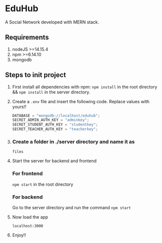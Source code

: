 # EduHub

A Social Network developed with MERN stack.

## Requirements

1. nodeJS >=14.15.4
2. npm >=6.14.10
3. mongodb

## Steps to init project

1.  First install all dependencies with npm:
    `npm install` in the root directory && `npm install` in the server directory.
2.  Create a `.env` file and insert the following code. Replace values with yours!!

    ```javascript
    DATABASE = "mongodb://localhost/eduhub";
    SECRET_ADMIN_AUTH_KEY = "adminkey";
    SECRET_STUDENT_AUTH_KEY = "studentkey";
    SECRET_TEACHER_AUTH_KEY = "teacherkey";
    ```

3. ### Create a folder in ./server directory and name it as
    `files`

4.  Start the server for backend and frontend
    ### For frontend
    `npm start` in the root directory
    ### For backend
    Go to the server directory and run the command `npm start`
5.  Now load the app

    ```javacript
    localhost:3000
    ```

6.  Enjoy!!
